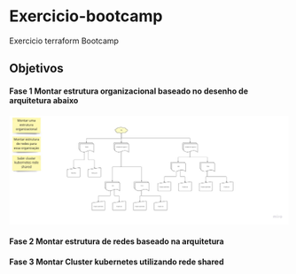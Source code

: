 # Exercicio-bootcamp
Exercicio terraform Bootcamp


## Objetivos

#### Fase 1 Montar estrutura organizacional baseado no desenho de arquitetura abaixo

![Desenho de Arquitetura](https://github.com/LCasN/Exercicio-bootcamp/blob/main/assets/Bootcamp%20ethos.jpg)

#### Fase 2 Montar estrutura de redes baseado na arquitetura
#### Fase 3 Montar Cluster kubernetes utilizando rede shared
